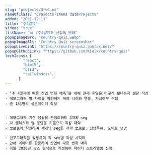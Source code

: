 ```yaml
---
slug: "projects/3-w4.md"
nameOfClass: "projects-items dataProjects"
added: "2021-12-11"
title: "주4일제"
video: "true"
listName: "📊 /주4일제와_산업의_변화"
popupImageSrc: "country-quiz.webp"
popupImageAlt: "Country Quiz screenshot"
popupLiveLink: "https://country-quiz.pantak.net/"
popupGithubLink: "https://github.com/Kielx/country-quiz"
techIcons: [
        "react",
        "html5",
        "css3",
        "tailwindcss",
      ]
---
```


    - ‘주 4일제에 따른 산업 변화 예측’을 위해 현재 휴일을 어떻게 보내는지 설문 작성
    - 데모그래픽 별 차이를 확인하기 위해 나이와 연봉, 자녀여부 수집
    - 총 181명의 설문데이터 확보


    - 데모그래픽 기준 응답을 군집화하여 3개의 seg
    - 각 클러스터 별 응답을 기준으로 특성 파악 
    - 뽀로로에 착안하여 세개의 seg를 각각 뽀로로, 잔망루피, 포비로 명명 

    - 인포그래픽을 활용하여 각 seg별 특성 시각화 
    - 2nd 데이터를 활용하여 산업에 대한 변화 예측
    - 이를 2030년 뉴스 형식으로 작성하여 데이터 스토리텔링 진행 
   